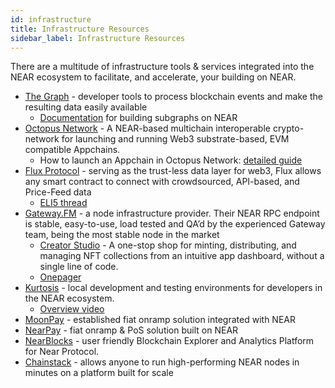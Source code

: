 ```yaml
---
id: infrastructure
title: Infrastructure Resources
sidebar_label: Infrastructure Resources
---
```


There are a multitude of infrastructure tools & services integrated into the NEAR ecosystem to facilitate, and accelerate, your building on NEAR.


* [The Graph](https://thegraph.com/) - developer tools to process blockchain events and make the resulting data easily available
  * [Documentation](https://thegraph.com/docs/en/supported-networks/near/) for building subgraphs on NEAR 
* [Octopus Network](https://oct.network/) - A NEAR-based multichain interoperable crypto-network for launching and running Web3 substrate-based, EVM compatible Appchains.
  * How to launch an Appchain in Octopus Network: [detailed guide](https://medium.com/oct-network/the-appchain-journey-how-to-launch-an-appchain-in-octopus-network-256c8679c5da)
* [Flux Protocol](https://www.fluxprotocol.org/) - serving as the trust-less data layer for web3, Flux allows any smart contract to connect with crowdsourced, API-based, and Price-Feed data 
  * [ELI5 thread](https://twitter.com/peterflux/status/1465460419095678980?s=20&t=FrojGyASfcrTqs_hbqew6Q)
* [Gateway.FM](https://gateway.fm/) - a node infrastructure provider. Their NEAR RPC endpoint is  stable, easy-to-use, load tested and QA’d by the experienced Gateway team, being the most stable node in the market 
  * [Creator Studio](https://studio-client.pages.dev/auth) - A one-stop shop for minting, distributing, and managing NFT collections from an intuitive app dashboard, without a single line of code.
  * [Onepager](https://drive.google.com/file/d/1EvUJbGEffCW5DqSFbZku_LBMSVhYyV1Q/view?usp=sharing)
* [Kurtosis](https://www.kurtosistech.com/) - local development and testing environments for developers in the NEAR ecosystem.
  * [Overview video](https://www.youtube.com/watch?v=sdb3v9-syI8&t=26s)
* [MoonPay](https://www.moonpay.io/) - established fiat onramp solution integrated with NEAR
* [NearPay](https://nearpay.co/) - fiat onramp & PoS solution built on NEAR
* [NearBlocks](https://nearblocks.io/) - user friendly Blockchain Explorer and Analytics Platform for Near Protocol. 
* [Chainstack](https://chainstack.com/build-better-with-near/) - allows anyone to run high-performing NEAR nodes in minutes on a platform built for scale
